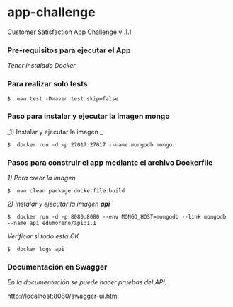 # app-challenge
Customer Satisfaction App Challenge v .1.1 

### Pre-requisitos para ejecutar el App

_Tener instalado Docker_

### Para realizar solo tests
```
$  mvn test -Dmaven.test.skip=false
```
### Paso para instalar y ejecutar la imagen **mongo**
_1) Instalar y ejecutar la imagen _

```
$  docker run -d -p 27017:27017 --name mongodb mongo
```

### Pasos para construir el app mediante el archivo Dockerfile
_1) Para crear la imagen_

```
$  mvn clean package dockerfile:build
```
_2) Instalar y ejecutar la imagen **api**_

```
$  docker run -d -p 8080:8080 --env MONGO_HOST=mongodb --link mongodb --name api edumoreno/api:1.1
```
_Verificar si todo está OK_

```
$  docker logs api
```
### Documentación en Swagger

_En la documentación se puede hacer pruebas del API._


[http://localhost:8080/swagger-ui.html](http://localhost:8080/swagger-ui.html)





